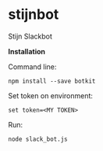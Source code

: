# stijnbot
Stijn Slackbot

**Installation**

Command line:

`npm install --save botkit`

Set token on environment:

`set token=<MY TOKEN>`

Run:

`node slack_bot.js`
